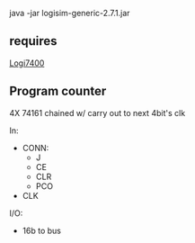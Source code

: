 java -jar logisim-generic-2.7.1.jar

## requires 

[Logi7400](https://github.com/r0the/logi7400)

## Program counter

4X 74161 chained w/ carry out to next 4bit's clk

In: 
* CONN: 
    * J
    * CE
    * CLR
    * PCO
* CLK

I/O:
* 16b to bus